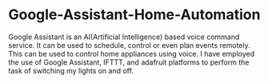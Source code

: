 # Google-Assistant-Home-Automation
Google Assistant is an AI(Artificial Intelligence) based voice command service. It can be used to schedule, control or even plan events remotely. This can be used to control home appliances using voice.  I have employed the use of Google Assistant, IFTTT, and adafruit platforms to perform the task of switching my lights on and off.

